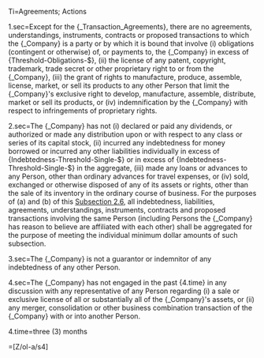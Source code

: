 Ti=Agreements; Actions

1.sec=Except for the {_Transaction_Agreements}, there are no agreements, understandings, instruments, contracts or proposed transactions to which the {_Company} is a party or by which it is bound that involve (i) obligations (contingent or otherwise) of, or payments to, the {_Company} in excess of {Threshold-Obligations-$}, (ii) the license of any patent, copyright, trademark, trade secret or other proprietary right to or from the {_Company}, (iii) the grant of rights to manufacture, produce, assemble, license, market, or sell its products to any other Person that limit the {_Company}'s exclusive right to develop, manufacture, assemble, distribute, market or sell its products, or (iv) indemnification by the {_Company} with respect to infringements of proprietary rights.

2.sec=The {_Company} has not (i) declared or paid any dividends, or authorized or made any distribution upon or with respect to any class or series of its capital stock, (ii) incurred any indebtedness for money borrowed or incurred any other liabilities individually in excess of {Indebtedness-Threshold-Single-$} or in excess of  {Indebtedness-Threshold-Single-$} in the aggregate, (iii) made any loans or advances to any Person, other than ordinary advances for travel expenses, or (iv) sold, exchanged or otherwise disposed of any of its assets or rights, other than the sale of its inventory in the ordinary course of business. For the purposes of (a) and (b) of this <u>Subsection </u><u>2.6</u>, all indebtedness, liabilities, agreements, understandings, instruments, contracts and proposed transactions involving the same Person (including Persons the {_Company} has reason to believe are affiliated with each other) shall be aggregated for the purpose of meeting the individual minimum dollar amounts of such subsection.

3.sec=The {_Company} is not a guarantor or indemnitor of any indebtedness of any other Person.

4.sec=The {_Company} has not engaged in the past {4.time} in any discussion with any representative of any Person regarding (i) a sale or exclusive license of all or substantially all of the {_Company}'s assets, or (ii) any merger, consolidation or other business combination transaction of the {_Company} with or into another Person.

4.time=three (3) months

=[Z/ol-a/s4]
